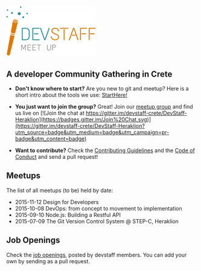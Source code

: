 # [![DevStaff home](images/logo.png)](http://www.devstaff.gr) 
## A developer Community Gathering in Crete

* **Don't know where to start?** Are you new to git and meetup? Here is a short intro about the tools we use: [StartHere!](StartHere.md)

* **You just want to join the group?** Great! 
  Join our [meetup group](http://www.meetup.com/DevStaff-A-Developer-Community-Gathering-In-Crete/) and find us live on [![Join the chat at https://gitter.im/devstaff-crete/DevStaff-Heraklion](https://badges.gitter.im/Join%20Chat.svg)](https://gitter.im/devstaff-crete/DevStaff-Heraklion?utm_source=badge&utm_medium=badge&utm_campaign=pr-badge&utm_content=badge)

* **Want to contribute?** Check the [Contributing Guidelines](CONTRIBUTING.md)
  and the [Code of Conduct](CodeOfConduct.md) and send a pull request!

## Meetups 

The list of all meetups (to be) held by date:

* 2015-11-12 Design for Developers
* 2015-10-08 DevOps: from concept to movement to implementation
* 2015-09-10 Node.js: Building a Restful API
* 2015-07-09 The Git Version Control System @ STEP-C, Heraklion

## Job Openings 

Check the [job openings](jobs/README.md), posted by devstaff members. You can add your own by
sending as a pull request.
